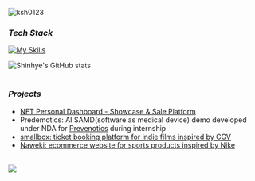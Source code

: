 <p align="center">

![ksh0123](https://github.com/ksh0123/ksh0123/assets/122417190/139e99b3-5955-48d7-8f3f-a599307ea49a)


### _Tech Stack_
[![My Skills](https://skillicons.dev/icons?i=nodejs,express,py,mysql,aws,docker&perline=3)](https://skillicons.dev)

<div>
  <div class="image-container">
  <img src="https://github-readme-stats.vercel.app/api?username=ksh0123&theme=rose_pine&show_icons=true" alt="Shinhye's GitHub stats">
</div>

#

### _Projects_
- [NFT Personal Dashboard - Showcase & Sale Platform](https://github.com/ksh0123/NFT-Sale-Page)
- Predemotics: AI SAMD(software as medical device) demo developed under NDA for [Prevenotics](https://www.prevenotics.co.kr/company/about.php) during internship
- [smallbox: ticket booking platform for indie films inspired by CGV](https://github.com/ksh0123/42-2nd-smallbox-backend)
- [Naweki: ecommerce website for sports products inspired by Nike](https://github.com/ksh0123/42-1st-Naweki-backend)
<br>
<div>
<a href="https://hits.seeyoufarm.com"><img src="https://hits.seeyoufarm.com/api/count/incr/badge.svg?url=https%3A%2F%2Fgithub.com%2Fksh0123%2Fhit-counter&count_bg=%23C6BCD0&title_bg=%2385729F&icon=github.svg&icon_color=%23E7E7E7&title=visitors&edge_flat=false"/></a>
</div>

<!--
**ksh0123/ksh0123** is a ✨ _special_ ✨ repository because its `README.md` (this file) appears on your GitHub profile.

Here are some ideas to get you started:

- 🔭 I’m currently working on ...
- 🌱 I’m currently learning ...
- 👯 I’m looking to collaborate on ...
- 🤔 I’m looking for help with ...
- 💬 Ask me about ...
- 📫 How to reach me: ...
- 😄 Pronouns: ...
- ⚡ Fun fact: ...
-->




